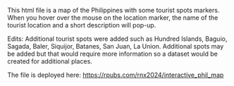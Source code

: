 This html file is a map of the Philippines with some tourist spots markers. 
When you hover over the mouse on the location marker, the name of the tourist location and a short description will pop-up.

Edits: Additional tourist spots were added such as Hundred Islands, Baguio, Sagada, Baler, Siquijor, Batanes, San Juan, La Union. 
       Additional spots may be added but that would require more information so a dataset would be created for additional places. 

The file is deployed here: <https://rpubs.com/rnx2024/interactive_phil_map>
